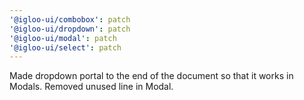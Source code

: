 ```yaml
---
'@igloo-ui/combobox': patch
'@igloo-ui/dropdown': patch
'@igloo-ui/modal': patch
'@igloo-ui/select': patch
---
```


Made dropdown portal to the end of the document so that it works in Modals. Removed unused line in Modal.
